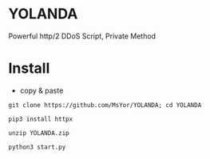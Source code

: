 # YOLANDA
Powerful http/2 DDoS Script, Private Method

# Install
- copy & paste
```
git clone https://github.com/MsYor/YOLANDA; cd YOLANDA

pip3 install httpx

unzip YOLANDA.zip

python3 start.py


